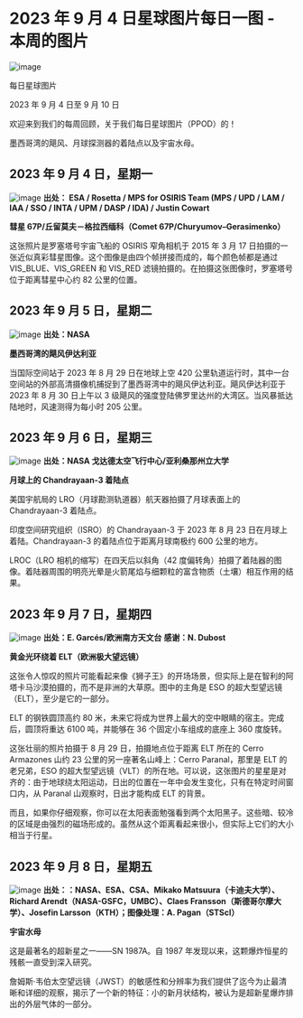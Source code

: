 # 2023 年 9 月 4 日星球图片每日一图 - 本周的图片

![image](https://github.com/SETICN/Translated-articles/assets/10327999/475b3a82-351d-468f-92bf-4ea35017a477)

每日星球图片

2023 年 9 月 4 日至 9 月 10 日

欢迎来到我们的每周回顾，关于我们每日星球图片（PPOD）的！

墨西哥湾的飓风、月球探测器的着陆点以及宇宙水母。

## 2023 年 9 月 4 日，星期一

![image](https://github.com/SETICN/Translated-articles/assets/10327999/416b7d3f-81b4-4fce-8be6-76881c0181c1)
**出处： ESA / Rosetta / MPS for OSIRIS Team (MPS / UPD / LAM / IAA / SSO / INTA / UPM / DASP / IDA) / Justin Cowart**

**彗星 67P/丘留莫夫－格拉西缅科（Comet 67P/Churyumov–Gerasimenko）**

这张照片是罗塞塔号宇宙飞船的 OSIRIS 窄角相机于 2015 年 3 月 17 日拍摄的一张近似真彩彗星图像。这个图像是由四个帧拼接而成的，每个颜色帧都是通过 VIS_BLUE、VIS_GREEN 和 VIS_RED 滤镜拍摄的。在拍摄这张图像时，罗塞塔号位于距离彗星中心约 82 公里的位置。

## 2023 年 9 月 5 日，星期二

![image](https://github.com/SETICN/Translated-articles/assets/10327999/111858fb-1127-4178-b0c5-306eb71bcc8c)
**出处：NASA**

**墨西哥湾的飓风伊达利亚**

当国际空间站于 2023 年 8 月 29 日在地球上空 420 公里轨道运行时，其中一台空间站的外部高清摄像机捕捉到了墨西哥湾中的飓风伊达利亚。飓风伊达利亚于 2023 年 8 月 30 日上午以 3 级飓风的强度登陆佛罗里达州的大湾区。当风暴抵达陆地时，风速测得为每小时 205 公里。

## 2023 年 9 月 6 日，星期三

![image](https://github.com/SETICN/Translated-articles/assets/10327999/133e6062-9957-459a-8f14-7622b420134e)
**出处：NASA 戈达德太空飞行中心/亚利桑那州立大学**

**月球上的 Chandrayaan-3 着陆点**

美国宇航局的 LRO（月球勘测轨道器）航天器拍摄了月球表面上的 Chandrayaan-3 着陆点。

印度空间研究组织（ISRO）的 Chandrayaan-3 于 2023 年 8 月 23 日在月球上着陆。Chandrayaan-3 的着陆点位于距离月球南极约 600 公里的地方。

LROC（LRO 相机的缩写）在四天后以斜角（42 度偏转角）拍摄了着陆器的图像。着陆器周围的明亮光晕是火箭尾焰与细颗粒的富含物质（土壤）相互作用的结果。

## 2023 年 9 月 7 日，星期四

![image](https://github.com/SETICN/Translated-articles/assets/10327999/091bab68-a36c-4efe-bcc4-4a87d0687d92)
**出处：E. Garcés/欧洲南方天文台** **感谢：N. Dubost**

**黄金光环绕着 ELT（欧洲极大望远镜）**

这张令人惊叹的照片可能看起来像《狮子王》的开场场景，但实际上是在智利的阿塔卡马沙漠拍摄的，而不是非洲的大草原。图中的主角是 ESO 的超大型望远镜（ELT），至少是它的一部分。

ELT 的钢铁圆顶高约 80 米，未来它将成为世界上最大的空中眼睛的宿主。完成后，圆顶将重达 6100 吨，并能够在 36 个固定小车组成的底座上 360 度旋转。

这张壮丽的照片拍摄于 8 月 29 日，拍摄地点位于距离 ELT 所在的 Cerro Armazones 山约 23 公里的另一座著名山峰上：Cerro Paranal，那里是 ELT 的老兄弟，ESO 的超大型望远镜（VLT）的所在地。可以说，这张图片的星星是对齐的：由于地球绕太阳运动，日出的位置在一年中会发生变化，只有在特定时间窗口内，从 Paranal 山观察时，日出才能构成 ELT 的背景。

而且，如果你仔细观察，你可以在太阳表面勉强看到两个太阳黑子。这些暗、较冷的区域是由强烈的磁场形成的。虽然从这个距离看起来很小，但实际上它们的大小相当于行星。

## 2023 年 9 月 8 日，星期五
![image](https://github.com/SETICN/Translated-articles/assets/10327999/08983299-983c-4e11-afe5-e7cc0bd5c07e)
**出处：：NASA、ESA、CSA、Mikako Matsuura（卡迪夫大学）、Richard Arendt（NASA-GSFC，UMBC）、Claes Fransson（斯德哥尔摩大学）、Josefin Larsson（KTH）；图像处理：A. Pagan（STScI）**

**宇宙水母**

这是最著名的超新星之一——SN 1987A。自 1987 年发现以来，这颗爆炸恒星的残骸一直受到深入研究。

詹姆斯·韦伯太空望远镜（JWST）的敏感性和分辨率为我们提供了迄今为止最清晰和详细的观察，揭示了一个新的特征：小的新月状结构，被认为是超新星爆炸排出的外层气体的一部分。
